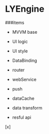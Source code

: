 # LYEngine

###items
* MVVM base

* UI logic

* UI style

* DataBinding

* router

* webService

* push

* dataCache

* data transform

* resful api



[x]
